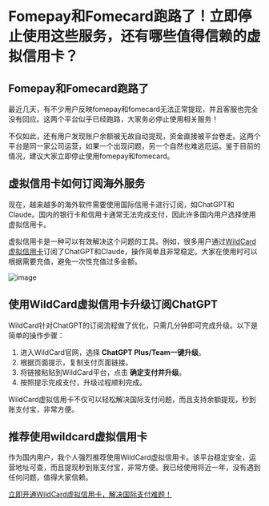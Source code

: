 # Fomepay和Fomecard跑路了！立即停止使用这些服务，还有哪些值得信赖的虚拟信用卡？

## Fomepay和Fomecard跑路了

最近几天，有不少用户反映fomepay和fomecard无法正常提现，并且客服也完全没有回应。这两个平台似乎已经跑路，大家务必停止使用相关服务！

不仅如此，还有用户发现账户余额被无故自动提现，资金直接被平台卷走。这两个平台是同一家公司运营，如果一个出现问题，另一个自然也难逃厄运。鉴于目前的情况，建议大家立即停止使用fomepay和fomecard。

## 虚拟信用卡如何订阅海外服务

现在，越来越多的海外软件需要使用国际信用卡进行订阅，如ChatGPT和Claude。国内的银行卡和信用卡通常无法完成支付，因此许多国内用户选择使用虚拟信用卡。

虚拟信用卡是一种可以有效解决这个问题的工具。例如，很多用户通过[WildCard虚拟信用卡](https://bit.ly/WildCardo)订阅了ChatGPT和Claude，操作简单且非常稳定。大家在使用时可以根据需要充值，避免一次性充值过多金额。

![image](https://github.com/user-attachments/assets/2d15be9d-54ab-48fb-b0e5-1907496f71dc)

## 使用WildCard虚拟信用卡升级订阅ChatGPT

WildCard针对ChatGPT的订阅流程做了优化，只需几分钟即可完成升级。以下是简单的操作步骤：

1. 进入WildCard官网，选择 **ChatGPT Plus/Team一键升级**。
2. 根据页面提示，复制支付页面链接。
3. 将链接粘贴到WildCard平台，点击 **确定支付并升级**。
4. 按照提示完成支付，升级过程顺利完成。

WildCard虚拟信用卡不仅可以轻松解决国际支付问题，而且支持余额提现，秒到账支付宝，非常方便。

## 推荐使用wildcard虚拟信用卡

作为国内用户，我个人强烈推荐使用WildCard虚拟信用卡。该平台稳定安全，运营地址可查，而且提现秒到账支付宝，非常方便。我已经使用将近一年，没有遇到任何问题，值得大家信赖。

[立即开通WildCard虚拟信用卡，解决国际支付难题！](https://bit.ly/WildCardo)
